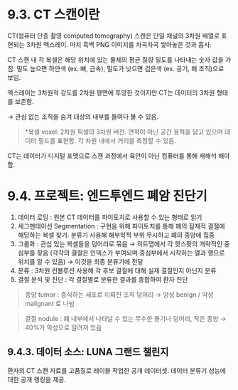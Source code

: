 
# 9.3. CT 스캔이란

CT(컴퓨터 단층 촬영 computed tomography) 스캔은 단일 채널의 3차원 배열로 표현되는 3차원 엑스레이. 마치 흑백 PNG 이미지를 차곡차곡 쌓아놓은 것과 흡사.

CT 스캔 내 각 복셀은 해당 위치에 있는 물체의 평균 질량 밀도를 나타내는 숫자 값을 가짐. 밀도 높으면 하얀색 (ex. 뼈, 금속), 밀도가 낮으면 검은색 (ex. 공기, 폐 조직)으로 보임.

엑스레이는 3차원적 강도를 2차원 평면에 투영한 것이지만 CT는 데이터의 3차원 형태를 보존함.

→ 관심 없는 조직을 숨겨 대상의 내부를 들여다 볼 수 있음.

> *복셀 voxel: 2차원 픽셀의 3차원 버전. 면적이 아닌 공간 용적을 담고 있으며 데이터 필드를 표현함. 각 차원 내에서 거리를 측정할 수 있음.
> 

CT는 데이터가 디지털 포맷으로 스캔 과정에서 육안이 아닌 컴퓨터를 통해 재해석 해야함. 

# 9.4. 프로젝트: 엔드투엔드 폐암 진단기

1. 데이터 로딩 : 원본 CT 데이터를 파이토치로 사용할 수 있는 형태로 읽기
2. 세그멘테이션 Segmentation : 구현을 위해 파이토치를 통해 폐의 잠재적 결절에 해당하는 복셀 찾기. 분류기 사용해 해부학적 부위 무시하고 폐의 종양에 집중
3. 그룹화 : 관심 있는 복셀들을 덩어리로 묶음 → 히트맵에서 각 핫스팟의 개략적인 중심부를 찾음  (각각의 결절은 인덱스가 부여되며 중심부에서 시작하는 열과 행으로 위치를 알 수 있음) →      이것을 최종 분류기에 전달 
4. 분류 : 3차원 컨볼루션 사용해 각 후보 결절에 대해 실제 결절인지 아닌지 분류
5. 결절 분석 및 진단 : 각 결절별로 분류한 결과를 종합하여 환자 진단 

> 종양 tumor : 증식하는 세포로 이뤄진 조직 덩어리 → 양성 benign / 악성 malignant 로 나뉨
> 

> 결절 nodule : 폐 내부에서 나타날 수 있는 무수한 돌기나 덩어리, 작은 종양 → 40%가 악성으로 알려져 있음
> 

## 9.4.3. 데이터 소스: LUNA 그랜드 챌린지

환자의 CT 스캔 자료를 고품질로 레이블 작업한 공개 데이터셋. 데이터 분류기 성능에 대한 공개 랭킹을 제공.


